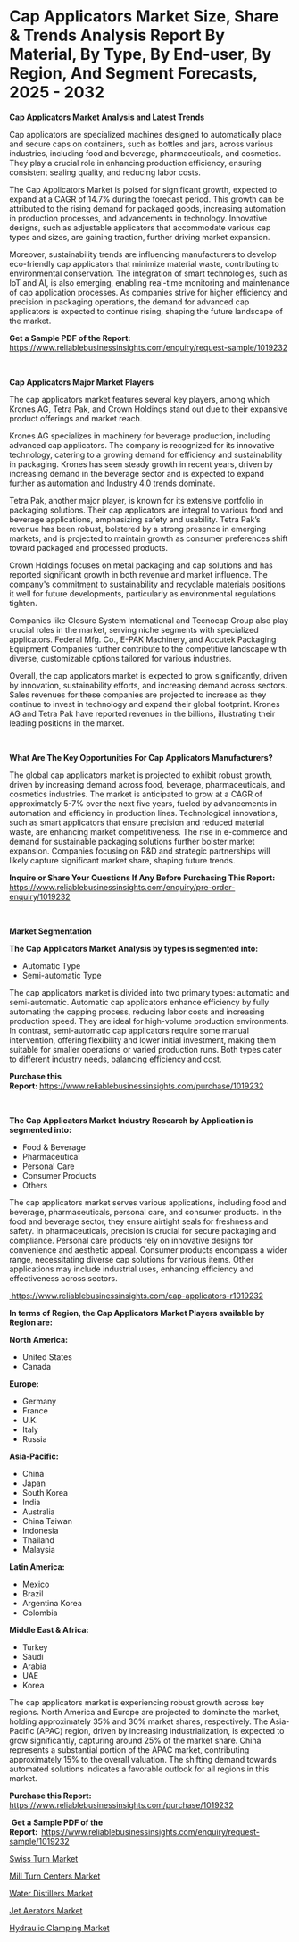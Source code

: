 <p><h1>Cap Applicators Market Size, Share & Trends Analysis Report By Material, By Type, By End-user, By Region, And Segment Forecasts, 2025 - 2032</h1></p><p><strong>Cap Applicators Market Analysis and Latest Trends</strong></p>
<p><p>Cap applicators are specialized machines designed to automatically place and secure caps on containers, such as bottles and jars, across various industries, including food and beverage, pharmaceuticals, and cosmetics. They play a crucial role in enhancing production efficiency, ensuring consistent sealing quality, and reducing labor costs.</p><p>The Cap Applicators Market is poised for significant growth, expected to expand at a CAGR of 14.7% during the forecast period. This growth can be attributed to the rising demand for packaged goods, increasing automation in production processes, and advancements in technology. Innovative designs, such as adjustable applicators that accommodate various cap types and sizes, are gaining traction, further driving market expansion.</p><p>Moreover, sustainability trends are influencing manufacturers to develop eco-friendly cap applicators that minimize material waste, contributing to environmental conservation. The integration of smart technologies, such as IoT and AI, is also emerging, enabling real-time monitoring and maintenance of cap application processes. As companies strive for higher efficiency and precision in packaging operations, the demand for advanced cap applicators is expected to continue rising, shaping the future landscape of the market.</p></p>
<p><strong>Get a Sample PDF of the Report:&nbsp;</strong> <a href="https://www.reliablebusinessinsights.com/enquiry/request-sample/1019232?utm_campaign=1106&utm_medium=2&utm_source=Github&utm_content=ia&utm_term=18022025&utm_id=cap-applicators">https://www.reliablebusinessinsights.com/enquiry/request-sample/1019232</a></p>
<p>&nbsp;</p>
<p><strong>Cap Applicators Major Market Players</strong></p>
<p><p>The cap applicators market features several key players, among which Krones AG, Tetra Pak, and Crown Holdings stand out due to their expansive product offerings and market reach. </p><p>Krones AG specializes in machinery for beverage production, including advanced cap applicators. The company is recognized for its innovative technology, catering to a growing demand for efficiency and sustainability in packaging. Krones has seen steady growth in recent years, driven by increasing demand in the beverage sector and is expected to expand further as automation and Industry 4.0 trends dominate.</p><p>Tetra Pak, another major player, is known for its extensive portfolio in packaging solutions. Their cap applicators are integral to various food and beverage applications, emphasizing safety and usability. Tetra Pak’s revenue has been robust, bolstered by a strong presence in emerging markets, and is projected to maintain growth as consumer preferences shift toward packaged and processed products.</p><p>Crown Holdings focuses on metal packaging and cap solutions and has reported significant growth in both revenue and market influence. The company's commitment to sustainability and recyclable materials positions it well for future developments, particularly as environmental regulations tighten.</p><p>Companies like Closure System International and Tecnocap Group also play crucial roles in the market, serving niche segments with specialized applicators. Federal Mfg. Co., E-PAK Machinery, and Accutek Packaging Equipment Companies further contribute to the competitive landscape with diverse, customizable options tailored for various industries.</p><p>Overall, the cap applicators market is expected to grow significantly, driven by innovation, sustainability efforts, and increasing demand across sectors. Sales revenues for these companies are projected to increase as they continue to invest in technology and expand their global footprint. Krones AG and Tetra Pak have reported revenues in the billions, illustrating their leading positions in the market.</p></p>
<p>&nbsp;</p>
<p><strong>What Are The Key Opportunities For Cap Applicators Manufacturers?</strong></p>
<p><p>The global cap applicators market is projected to exhibit robust growth, driven by increasing demand across food, beverage, pharmaceuticals, and cosmetics industries. The market is anticipated to grow at a CAGR of approximately 5-7% over the next five years, fueled by advancements in automation and efficiency in production lines. Technological innovations, such as smart applicators that ensure precision and reduced material waste, are enhancing market competitiveness. The rise in e-commerce and demand for sustainable packaging solutions further bolster market expansion. Companies focusing on R&D and strategic partnerships will likely capture significant market share, shaping future trends.</p></p>
<p><strong>Inquire or Share Your Questions If Any Before Purchasing This Report:</strong> <a href="https://www.reliablebusinessinsights.com/enquiry/pre-order-enquiry/1019232?utm_campaign=1106&utm_medium=2&utm_source=Github&utm_content=ia&utm_term=18022025&utm_id=cap-applicators">https://www.reliablebusinessinsights.com/enquiry/pre-order-enquiry/1019232</a></p>
<p>&nbsp;</p>
<p><strong>Market Segmentation</strong></p>
<p><strong>The Cap Applicators Market Analysis by types is segmented into:</strong></p>
<p><ul><li>Automatic Type</li><li>Semi-automatic Type</li></ul></p>
<p><p>The cap applicators market is divided into two primary types: automatic and semi-automatic. Automatic cap applicators enhance efficiency by fully automating the capping process, reducing labor costs and increasing production speed. They are ideal for high-volume production environments. In contrast, semi-automatic cap applicators require some manual intervention, offering flexibility and lower initial investment, making them suitable for smaller operations or varied production runs. Both types cater to different industry needs, balancing efficiency and cost.</p></p>
<p><strong>Purchase this Report:&nbsp;</strong><a href="https://www.reliablebusinessinsights.com/purchase/1019232?utm_campaign=1106&utm_medium=2&utm_source=Github&utm_content=ia&utm_term=18022025&utm_id=cap-applicators">https://www.reliablebusinessinsights.com/purchase/1019232</a></p>
<p>&nbsp;</p>
<p><strong>The Cap Applicators Market Industry Research by Application is segmented into:</strong></p>
<p><ul><li>Food & Beverage</li><li>Pharmaceutical</li><li>Personal Care</li><li>Consumer Products</li><li>Others</li></ul></p>
<p><p>The cap applicators market serves various applications, including food and beverage, pharmaceuticals, personal care, and consumer products. In the food and beverage sector, they ensure airtight seals for freshness and safety. In pharmaceuticals, precision is crucial for secure packaging and compliance. Personal care products rely on innovative designs for convenience and aesthetic appeal. Consumer products encompass a wider range, necessitating diverse cap solutions for various items. Other applications may include industrial uses, enhancing efficiency and effectiveness across sectors.</p></p>
<p><a href="https://www.reliablebusinessinsights.com/cap-applicators-r1019232?utm_campaign=1106&utm_medium=2&utm_source=Github&utm_content=ia&utm_term=18022025&utm_id=cap-applicators">&nbsp;https://www.reliablebusinessinsights.com/cap-applicators-r1019232</a></p>
<p><strong>In terms of Region, the Cap Applicators Market Players available by Region are:</strong></p>
<p>
    <p> <strong> North America: </strong>
        <ul>
            <li>United States</li>
            <li>Canada</li>
        </ul>
        </p> 
    <p> <strong> Europe: </strong>
        <ul>
            <li>Germany</li>
            <li>France</li>
            <li>U.K.</li>
            <li>Italy</li>
            <li>Russia</li>
        </ul>
        </p> 
    <p> <strong> Asia-Pacific: </strong>
        <ul>
            <li>China</li>
            <li>Japan</li>
            <li>South Korea</li>
            <li>India</li>
            <li>Australia</li>
            <li>China Taiwan</li>
            <li>Indonesia</li>
            <li>Thailand</li>
            <li>Malaysia</li>
        </ul>
        </p> 
    <p> <strong> Latin America: </strong>
        <ul>
            <li>Mexico</li>
            <li>Brazil</li>
            <li>Argentina Korea</li>
            <li>Colombia</li>
        </ul>
        </p> 
    <p> <strong> Middle East & Africa: </strong>
        <ul>
            <li>Turkey</li>
            <li>Saudi</li>
            <li>Arabia</li>
            <li>UAE</li>
            <li>Korea</li>
        </ul>
    </p>
    </p>
<p><p>The cap applicators market is experiencing robust growth across key regions. North America and Europe are projected to dominate the market, holding approximately 35% and 30% market shares, respectively. The Asia-Pacific (APAC) region, driven by increasing industrialization, is expected to grow significantly, capturing around 25% of the market share. China represents a substantial portion of the APAC market, contributing approximately 15% to the overall valuation. The shifting demand towards automated solutions indicates a favorable outlook for all regions in this market.</p></p>
<p><strong>Purchase this Report: </strong><a href="https://www.reliablebusinessinsights.com/purchase/1019232?utm_campaign=1106&utm_medium=2&utm_source=Github&utm_content=ia&utm_term=18022025&utm_id=cap-applicators">https://www.reliablebusinessinsights.com/purchase/1019232</a></p>
<p>&nbsp;<strong>Get a Sample PDF of the Report:&nbsp;&nbsp;</strong><a href="https://www.reliablebusinessinsights.com/enquiry/request-sample/1019232?utm_campaign=1106&utm_medium=2&utm_source=Github&utm_content=ia&utm_term=18022025&utm_id=cap-applicators">https://www.reliablebusinessinsights.com/enquiry/request-sample/1019232</a></p>
<p><strong></strong></p>
<p><p><a href="https://github.com/rianttegang/Market-Research-Report-List-1/blob/main/swiss-turn-market.md?utm_campaign=1106&utm_medium=2&utm_source=Github&utm_content=ia&utm_term=18022025&utm_id=cap-applicators">Swiss Turn Market</a></p><p><a href="https://github.com/vengatsabibu/Market-Research-Report-List-1/blob/main/mill-turn-centers-market.md?utm_campaign=1106&utm_medium=2&utm_source=Github&utm_content=ia&utm_term=18022025&utm_id=cap-applicators">Mill Turn Centers Market</a></p><p><a href="https://github.com/sefathlehki/Market-Research-Report-List-1/blob/main/water-distillers-market.md?utm_campaign=1106&utm_medium=2&utm_source=Github&utm_content=ia&utm_term=18022025&utm_id=cap-applicators">Water Distillers Market</a></p><p><a href="https://github.com/doljanzwald/Market-Research-Report-List-1/blob/main/jet-aerators-market.md?utm_campaign=1106&utm_medium=2&utm_source=Github&utm_content=ia&utm_term=18022025&utm_id=cap-applicators">Jet Aerators Market</a></p><p><a href="https://github.com/aqharimbugua3/Market-Research-Report-List-1/blob/main/hydraulic-clamping-market.md?utm_campaign=1106&utm_medium=2&utm_source=Github&utm_content=ia&utm_term=18022025&utm_id=cap-applicators">Hydraulic Clamping Market</a></p></p>